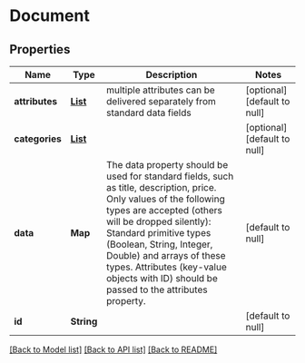 # Document
## Properties

Name | Type | Description | Notes
------------ | ------------- | ------------- | -------------
**attributes** | [**List**](Attribute.md) | multiple attributes can be delivered separately from standard data fields | [optional] [default to null]
**categories** | [**List**](array.md) |  | [optional] [default to null]
**data** | **Map** | The data property should be used for standard fields, such as title, description, price. Only values of the following types are accepted (others will be dropped silently): Standard primitive types (Boolean, String, Integer, Double) and arrays of these types. Attributes (key-value objects with ID) should be passed to the attributes property. | [default to null]
**id** | **String** |  | [default to null]

[[Back to Model list]](../README.md#documentation-for-models) [[Back to API list]](../README.md#documentation-for-api-endpoints) [[Back to README]](../README.md)

